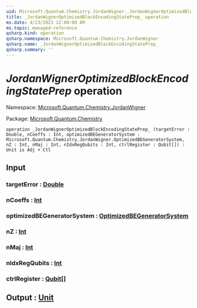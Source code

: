 ```yaml
---
uid: Microsoft.Quantum.Chemistry.JordanWigner._JordanWignerOptimizedBlockEncodingStatePrep_
title: _JordanWignerOptimizedBlockEncodingStatePrep_ operation
ms.date: 4/23/2021 12:00:00 AM
ms.topic: managed-reference
qsharp.kind: operation
qsharp.namespace: Microsoft.Quantum.Chemistry.JordanWigner
qsharp.name: _JordanWignerOptimizedBlockEncodingStatePrep_
qsharp.summary: ''
---
```


# _JordanWignerOptimizedBlockEncodingStatePrep_ operation

Namespace: [Microsoft.Quantum.Chemistry.JordanWigner](xref:Microsoft.Quantum.Chemistry.JordanWigner)

Package: [Microsoft.Quantum.Chemistry](https://nuget.org/packages/Microsoft.Quantum.Chemistry)




```qsharp
operation _JordanWignerOptimizedBlockEncodingStatePrep_ (targetError : Double, nCoeffs : Int, optimizedBEGeneratorSystem : Microsoft.Quantum.Chemistry.JordanWigner.OptimizedBEGeneratorSystem, nZ : Int, nMaj : Int, nIdxRegQubits : Int, ctrlRegister : Qubit[]) : Unit is Adj + Ctl
```


## Input

### targetError : [Double](xref:microsoft.quantum.qsharp.valueliterals#double-literals)




### nCoeffs : [Int](xref:microsoft.quantum.qsharp.valueliterals#int-literals)




### optimizedBEGeneratorSystem : [OptimizedBEGeneratorSystem](xref:Microsoft.Quantum.Chemistry.JordanWigner.OptimizedBEGeneratorSystem)




### nZ : [Int](xref:microsoft.quantum.qsharp.valueliterals#int-literals)




### nMaj : [Int](xref:microsoft.quantum.qsharp.valueliterals#int-literals)




### nIdxRegQubits : [Int](xref:microsoft.quantum.qsharp.valueliterals#int-literals)




### ctrlRegister : [Qubit](xref:microsoft.quantum.qsharp.valueliterals#qubit-literals)[]





## Output : [Unit](xref:microsoft.quantum.qsharp.valueliterals#unit-literal)

